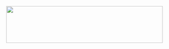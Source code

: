 <!DOCTYPE html> 
<html> 
<head> 
	<meta charset="utf-8"> 
	<title>HTML点击图片跳转页面示例</title> 
	<style> img{width: 419px ; height: 100px ;} </style> 
</head> 
<body> <a href="http://www.php.cn" target="_blank"><img src="https://mm.mofashi8.com/img/pc20211129.gif" > </a> 
</body> 

</html>
